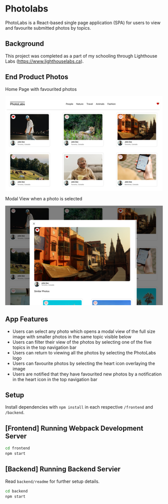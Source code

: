 # Photolabs

PhotoLabs is a React-based single page application (SPA) for users to view and favourite submitted photos by topics.

## Background

This project was completed as a part of my schooling through Lighthouse Labs (https://www.lighthouselabs.ca).

## End Product Photos

Home Page with favourited photos

!["View of Home Page with favourited photos"](docs/homeView.png)

Modal View when a photo is selected

!["Modal View when a photo is selected"](docs/modalView.png)

## App Features

- Users can select any photo which opens a modal view of the full size image with smaller photos in the same topic visible below
- Users can filter their view of the photos by selecting one of the five topics in the top navigation bar
- Users can return to viewing all the photos by selecting the PhotoLabs logo
- Users can favourite photos by selecting the heart icon overlaying the image
- Users are notified that they have favourited new photos by a notification in the heart icon in the top navigation bar

## Setup

Install dependencies with `npm install` in each respective `/frontend` and `/backend`.

## [Frontend] Running Webpack Development Server

```sh
cd frontend
npm start
```

## [Backend] Running Backend Servier

Read `backend/readme` for further setup details.

```sh
cd backend
npm start
```
